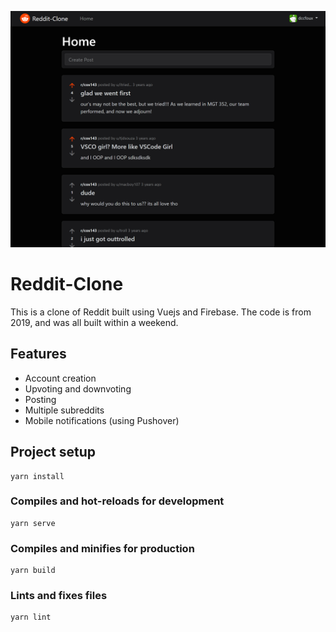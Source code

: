 ![Screenshot](screenshot.png)
# Reddit-Clone
This is a clone of Reddit built using Vuejs and Firebase. The code is from 2019, and was all built within a weekend.

## Features
- Account creation
- Upvoting and downvoting
- Posting
- Multiple subreddits
- Mobile notifications (using Pushover)

## Project setup
```
yarn install
```

### Compiles and hot-reloads for development
```
yarn serve
```

### Compiles and minifies for production
```
yarn build
```

### Lints and fixes files
```
yarn lint
```
